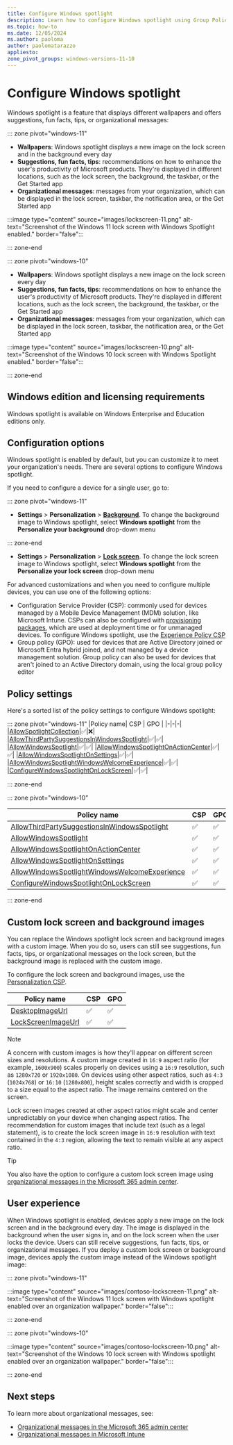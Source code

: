 ```yaml
---
title: Configure Windows spotlight
description: Learn how to configure Windows spotlight using Group Policy and mobile device management (MDM) settings.
ms.topic: how-to
ms.date: 12/05/2024
ms.author: paoloma
author: paolomatarazzo
appliesto:
zone_pivot_groups: windows-versions-11-10
---
```


# Configure Windows spotlight

Windows spotlight is a feature that displays different wallpapers and offers suggestions, fun facts, tips, or organizational messages:

::: zone pivot="windows-11"

- **Wallpapers**: Windows spotlight displays a new image on the lock screen and in the background every day
- **Suggestions, fun facts, tips**: recommendations on how to enhance the user's productivity of Microsoft products. They're displayed in different locations, such as the lock screen, the background, the taskbar, or the Get Started app
- **Organizational messages**: messages from your organization, which can be displayed in the lock screen, taskbar, the notification area, or the Get Started app

:::image type="content" source="images/lockscreen-11.png" alt-text="Screenshot of the Windows 11 lock screen with Windows Spotlight enabled." border="false":::

::: zone-end

::: zone pivot="windows-10"

- **Wallpapers**: Windows spotlight displays a new image on the lock screen every day
- **Suggestions, fun facts, tips**: recommendations on how to enhance the user's productivity of Microsoft products. They're displayed in different locations, such as the lock screen, the background, the taskbar, or the Get Started app
- **Organizational messages**: messages from your organization, which can be displayed in the lock screen, taskbar, the notification area, or the Get Started app

:::image type="content" source="images/lockscreen-10.png" alt-text="Screenshot of the Windows 10 lock screen with Windows Spotlight enabled." border="false":::

::: zone-end

## Windows edition and licensing requirements

Windows spotlight is available on Windows Enterprise and Education editions only.

## Configuration options

Windows spotlight is enabled by default, but you can customize it to meet your organization's needs. There are several options to configure Windows spotlight.

If you need to configure a device for a single user, go to:

::: zone pivot="windows-11"

- **Settings** > **Personalization** > **[Background](ms-settings:personalization-background)**. To change the background image to Windows spotlight, select **Windows spotlight** from the **Personalize your background** drop-down menu

::: zone-end

- **Settings** > **Personalization** > **[Lock screen](ms-settings:personalization-lockscreen)**. To change the lock screen image to Windows spotlight, select **Windows spotlight** from the **Personalize your lock screen** drop-down menu

For advanced customizations and when you need to configure multiple devices, you can use one of the following options:

- Configuration Service Provider (CSP): commonly used for devices managed by a Mobile Device Management (MDM) solution, like Microsoft Intune. CSPs can also be configured with [provisioning packages](../provisioning-packages/how-it-pros-can-use-configuration-service-providers.md#csps-in-windows-configuration-designer), which are used at deployment time or for unmanaged devices. To configure Windows spotlight, use the [Experience Policy CSP][CSP-1]
- Group policy (GPO): used for devices that are Active Directory joined or Microsoft Entra hybrid joined, and not managed by a device management solution. Group policy can also be used for devices that aren't joined to an Active Directory domain, using the local group policy editor

## Policy settings

Here's a sorted list of the policy settings to configure Windows spotlight:

::: zone pivot="windows-11"
|Policy name| CSP | GPO |
|-|-|-|
|[AllowSpotlightCollection](/windows/client-management/mdm/policy-csp-experience#allowspotlightcollection)|✅|❌|
|[AllowThirdPartySuggestionsInWindowsSpotlight](/windows/client-management/mdm/policy-csp-experience#allowthirdpartysuggestionsinwindowsspotlight)|✅|✅|
|[AllowWindowsSpotlight](/windows/client-management/mdm/policy-csp-experience#allowwindowsspotlight)|✅|✅|
|[AllowWindowsSpotlightOnActionCenter](/windows/client-management/mdm/policy-csp-experience#allowwindowsspotlightonactioncenter)|✅|✅|
|[AllowWindowsSpotlightOnSettings](/windows/client-management/mdm/policy-csp-experience#allowwindowsspotlightonsettings)|✅|✅|
|[AllowWindowsSpotlightWindowsWelcomeExperience](/windows/client-management/mdm/policy-csp-experience#allowwindowsspotlightwindowswelcomeexperience)|✅|✅|
|[ConfigureWindowsSpotlightOnLockScreen](/windows/client-management/mdm/policy-csp-experience#configurewindowsspotlightonlockscreen)|✅|✅|

::: zone-end

::: zone pivot="windows-10"

|Policy name| CSP | GPO |
|-|-|-|
|[AllowThirdPartySuggestionsInWindowsSpotlight](/windows/client-management/mdm/policy-csp-experience#allowthirdpartysuggestionsinwindowsspotlight)|✅|✅|
|[AllowWindowsSpotlight](/windows/client-management/mdm/policy-csp-experience#allowwindowsspotlight)|✅|✅|
|[AllowWindowsSpotlightOnActionCenter](/windows/client-management/mdm/policy-csp-experience#allowwindowsspotlightonactioncenter)|✅|✅|
|[AllowWindowsSpotlightOnSettings](/windows/client-management/mdm/policy-csp-experience#allowwindowsspotlightonsettings)|✅|✅|
|[AllowWindowsSpotlightWindowsWelcomeExperience](/windows/client-management/mdm/policy-csp-experience#allowwindowsspotlightwindowswelcomeexperience)|✅|✅|
|[ConfigureWindowsSpotlightOnLockScreen](/windows/client-management/mdm/policy-csp-experience#configurewindowsspotlightonlockscreen)|✅|✅|

::: zone-end

## Custom lock screen and background images

You can replace the Windows spotlight lock screen and background images with a custom image. When you do so, users can still see suggestions, fun facts, tips, or organizational messages on the lock screen, but the background image is replaced with the custom image.

To configure the lock screen and background images, use the [Personalization CSP][CSP-2].

|Policy name| CSP | GPO |
|-|-|-|
|[DesktopImageUrl](/windows/client-management/mdm/personalization-csp#desktopimageurl)|✅|✅|
|[LockScreenImageUrl](/windows/client-management/mdm/personalization-csp#lockscreenimageurl)|✅|✅|

>[!NOTE]
> A concern with custom images is how they'll appear on different screen sizes and resolutions. A custom image created in `16:9` aspect ratio (for example, `1600x900`) scales properly on devices using a `16:9` resolution, such as `1280x720` or `1920x1080`. On devices using other aspect ratios, such as `4:3` (`1024x768`) or `16:10` (`1280x800`), height scales correctly and width is cropped to a size equal to the aspect ratio. The image remains centered on the screen.
>
> Lock screen images created at other aspect ratios might scale and center unpredictably on your device when changing aspect ratios. The recommendation for custom images that include text (such as a legal statement), is to create the lock screen image in `16:9` resolution with text contained in the `4:3` region, allowing the text to remain visible at any aspect ratio.

> [!TIP]
> You also have the option to configure a custom lock screen image using [organizational messages in the Microsoft 365 admin center][M365-1].

## User experience

When Windows spotlight is enabled, devices apply a new image on the lock screen and in the background every day. The image is displayed in the background when the user signs in, and on the lock screen when the user locks the device. Users can still receive suggestions, fun facts, tips, or organizational messages. If you deploy a custom lock screen or background image, devices apply the custom image instead of the Windows spotlight image:

::: zone pivot="windows-11"

:::image type="content" source="images/contoso-lockscreen-11.png" alt-text="Screenshot of the Windows 11 lock screen with Windows spotlight enabled over an organization wallpaper." border="false":::

::: zone-end

::: zone pivot="windows-10"

:::image type="content" source="images/contoso-lockscreen-10.png" alt-text="Screenshot of the Windows 10 lock screen with Windows spotlight enabled over an organization wallpaper." border="false":::

::: zone-end

## Next steps

To learn more about organizational messages, see:

- [Organizational messages in the Microsoft 365 admin center][M365-1]
- [Organizational messages in Microsoft Intune][INT-1]

<!--links-->

[CSP-1]: /windows/client-management/mdm/policy-csp-experience
[CSP-2]: /windows/client-management/mdm/personalization-csp
[INT-1]: /mem/intune/remote-actions/organizational-messages-overview
[M365-1]: /microsoft-365/admin/misc/organizational-messages-microsoft-365?view=o365-worldwide
